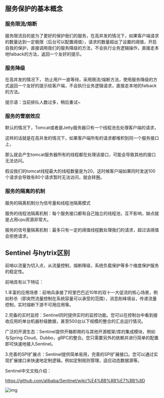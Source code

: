 ## 服务保护的基本概念

### 服务限流/熔断

服务限流目的是为了更好的保护我们的服务，在高并发的情况下，如果客户端请求的数量达到一定极限（后台可以配置阈值），请求的数量超出了设置的阈值，开启自我的保护，直接调用我们的服务降级的方法，不会执行业务逻辑操作，直接走本地falback的方法，返回一个友好的提示。

### 服务降级

在高并发的情况下， 防止用户一直等待，采用限流/熔断方法，使用服务降级的方式返回一个友好的提示给客户端，不会执行业务逻辑请求，直接走本地的falback的方法。

提示语：当前排队人数过多，稍后重试~
 

 

### 服务的雪崩效应

默认的情况下，Tomcat或者是Jetty服务器只有一个线程池去处理客户端的请求，

这样的话就是在高并发的情况下，如果客户端所有的请求都堆积到同一个服务接口上，

那么就会产生tomcat服务器所有的线程都在处理该接口，可能会导致其他的接口无法访问。

 

 

假设我们的tomcat线程最大的线程数量是为20，这时候客户端如果同时发送100个请求会导致有80个请求暂时无法访问，就会转圈。

 

### 服务的隔离的机制

 

服务的隔离机制分为信号量和线程池隔离模式

服务的线程池隔离机制：每个服务接口都有自己独立的线程池，互不影响，缺点就是占用cpu资源非常大。

服务的信号量隔离机制：最多只有一定的阈值线程数处理我们的请求，超过该阈值会拒绝请求。

 

## Sentinel 与hytrix区别

 

前哨以流量为切入点，从流量控制，熔断降级，系统负载保护等多个维度保护服务的稳定性。

 

前哨具有以下特征：

 

1.丰富的应用场景：前哨兵承接了阿里巴巴近10年的双十一大促流的核心场景，例如秒杀（即突然流量控制在系统容量可以承受的范围），消息削峰填谷，传递流量控制，实时熔断下游不可用应用等。

2.完备的实时监控：Sentinel同时提供实时的监控功能。您可以在控制台中看到接收应用的单台机器秒级数据，甚至500台以下规模的整合的汇总运行情况。

广泛的开源生态：Sentinel提供开箱即用的与其他开源框架/库的集成模块，例如与Spring Cloud，Dubbo，gRPC的整合。您只需要另外的依赖并进行简单的配置即可快速地接入Sentinel。

3.完善的SPI扩展点：Sentinel提供简单易用，完善的SPI扩展接口。您可以通过实现扩展接口来快速地定制逻辑。例如定制规则管理，适应动态数据源等。

 

Sentinel中文文档介绍：

https://github.com/alibaba/Sentinel/wiki/%E4%BB%8B%E7%BB%8D

 

![img](file:///C:/Users/ADMINI~1/AppData/Local/Temp/msohtmlclip1/01/clip_image001.png)